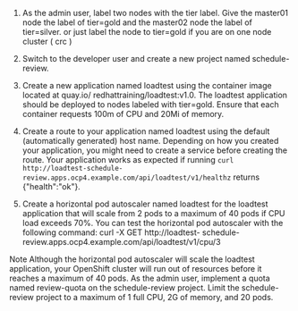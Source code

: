 1. As the admin user, label two nodes with the tier label. Give the master01 node the label
of tier=gold and the master02 node the label of tier=silver.
                or
just label the node to tier=gold if you are on one node cluster ( crc )

2. Switch to the developer user and create a new project named schedule-review.

3. Create a new application named loadtest using the container image located at quay.io/
redhattraining/loadtest:v1.0. The loadtest application should be deployed to
nodes labeled with tier=gold. Ensure that each container requests 100m of CPU and
20Mi of memory.

4. Create a route to your application named loadtest using the default (automatically
generated) host name. Depending on how you created your application, you might need
to create a service before creating the route. Your application works as expected if running
`curl http://loadtest-schedule-review.apps.ocp4.example.com/api/loadtest/v1/healthz` returns {"health":"ok"}.

5. Create a horizontal pod autoscaler named loadtest for the loadtest application that
will scale from 2 pods to a maximum of 40 pods if CPU load exceeds 70%. You can test the
horizontal pod autoscaler with the following command: curl -X GET http://loadtest-
schedule-review.apps.ocp4.example.com/api/loadtest/v1/cpu/3

Note
Although the horizontal pod autoscaler will scale the loadtest application, your
OpenShift cluster will run out of resources before it reaches a maximum of 40 pods.
As the admin user, implement a quota named review-quota on the schedule-review
project. Limit the schedule-review project to a maximum of 1 full CPU, 2G of memory,
and 20 pods.
